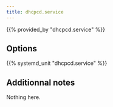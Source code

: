 ```yaml
---
title: dhcpcd.service
---
```


{{% provided_by "dhcpcd.service" %}}

## Options

{{% systemd_unit "dhcpcd.service" %}}

## Additionnal notes

Nothing here.